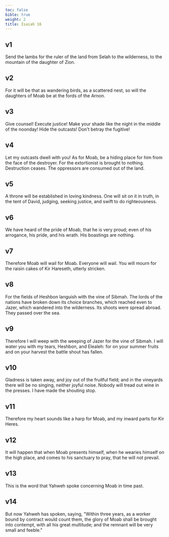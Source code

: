 ```yaml
---
toc: false
bible: true
weight: 2
title: Isaiah 16
---
```




## v1 
Send the lambs for the ruler of the land from Selah to the wilderness, to the mountain of the daughter of Zion. 

## v2 
For it will be that as wandering birds, as a scattered nest, so will the daughters of Moab be at the fords of the Arnon. 

## v3 
Give counsel! Execute justice! Make your shade like the night in the middle of the noonday! Hide the outcasts! Don't betray the fugitive! 

## v4 
Let my outcasts dwell with you! As for Moab, be a hiding place for him from the face of the destroyer. For the extortionist is brought to nothing. Destruction ceases. The oppressors are consumed out of the land. 

## v5 
A throne will be established in loving kindness. One will sit on it in truth, in the tent of David, judging, seeking justice, and swift to do righteousness. 

## v6 
We have heard of the pride of Moab, that he is very proud; even of his arrogance, his pride, and his wrath. His boastings are nothing. 

## v7 
Therefore Moab will wail for Moab. Everyone will wail. You will mourn for the raisin cakes of Kir Hareseth, utterly stricken. 

## v8 
For the fields of Heshbon languish with the vine of Sibmah. The lords of the nations have broken down its choice branches, which reached even to Jazer, which wandered into the wilderness. Its shoots were spread abroad. They passed over the sea. 

## v9 
Therefore I will weep with the weeping of Jazer for the vine of Sibmah. I will water you with my tears, Heshbon, and Elealeh: for on your summer fruits and on your harvest the battle shout has fallen. 

## v10 
Gladness is taken away, and joy out of the fruitful field; and in the vineyards there will be no singing, neither joyful noise. Nobody will tread out wine in the presses. I have made the shouting stop. 

## v11 
Therefore my heart sounds like a harp for Moab, and my inward parts for Kir Heres. 

## v12 
It will happen that when Moab presents himself, when he wearies himself on the high place, and comes to his sanctuary to pray, that he will not prevail. 

## v13 
This is the word that Yahweh spoke concerning Moab in time past. 

## v14 
But now Yahweh has spoken, saying, "Within three years, as a worker bound by contract would count them, the glory of Moab shall be brought into contempt, with all his great multitude; and the remnant will be very small and feeble."
